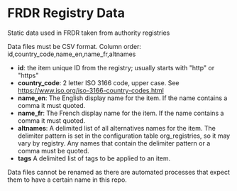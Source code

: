 # FRDR Registry Data
Static data used in FRDR taken from authority registries

Data files must be CSV format.  Column order:
id,country_code,name_en,name_fr,altnames

* **id**: the item unique ID from the registry; usually starts with "http" or "https"
* **country_code**: 2 letter ISO 3166 code, upper case. See https://www.iso.org/iso-3166-country-codes.html
* **name_en**: The English display name for the item. If the name contains a comma it must quoted.
* **name_fr**: The French display name for the item. If the name contains a comma it must quoted.
* **altnames**: A delimited list of all alternatives names for the item. The delimiter pattern is set in the configuration table org_registries, so it may vary by registry. Any names that contain the delimiter pattern or a comma must be quoted.
* **tags** A delimited list of tags to be applied to an item.

Data files cannot be renamed as there are automated processes that expect them to have a certain name in this repo.
